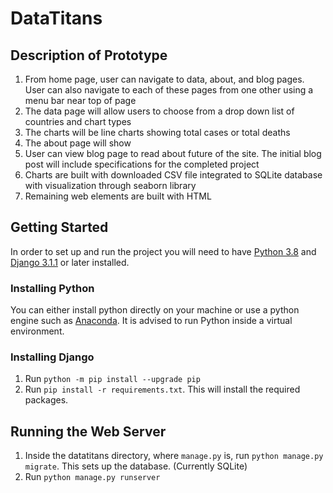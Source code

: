 # DataTitans

## Description of Prototype
1. From home page, user can navigate to data, about, and blog pages. User can also navigate to each of these pages from one other using a menu bar near top of page
2. The data page will allow users to choose from a drop down list of countries and chart types
3. The charts will be line charts showing total cases or total deaths
4. The about page will show 
5. User can view blog page to read about future of the site. The initial blog post will include specifications for the completed project
6. Charts are built with downloaded CSV file integrated to SQLite database with visualization through seaborn library
7. Remaining web elements are built with HTML

## Getting Started

In order to set up and run the project you will need to have [Python 3.8](https://www.python.org/downloads/) and [Django 3.1.1](https://www.djangoproject.com/download/) or later installed.

### Installing Python
You can either install python directly on your machine or use a python engine such as [Anaconda](https://www.anaconda.com/products/individual).
It is advised to run Python inside a virtual environment.

### Installing Django
1. Run `python -m pip install --upgrade pip`
2. Run `pip install -r requirements.txt`. This will install the required packages.

## Running the Web Server
1. Inside the datatitans directory, where `manage.py` is, run `python manage.py migrate`. This sets up the database. (Currently SQLite)
2. Run `python manage.py runserver`
